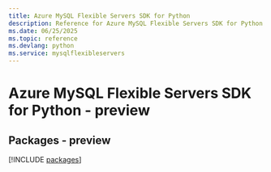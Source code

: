 ```yaml
---
title: Azure MySQL Flexible Servers SDK for Python
description: Reference for Azure MySQL Flexible Servers SDK for Python
ms.date: 06/25/2025
ms.topic: reference
ms.devlang: python
ms.service: mysqlflexibleservers
---
```

# Azure MySQL Flexible Servers SDK for Python - preview
## Packages - preview
[!INCLUDE [packages](mysql-flexible-servers-index.md)]